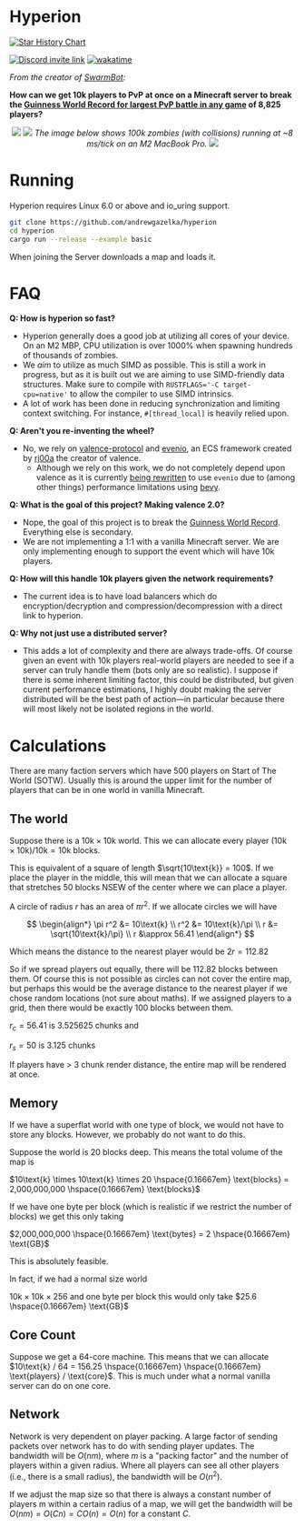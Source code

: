 # Hyperion

[![Star History Chart](https://api.star-history.com/svg?repos=andrewgazelka/hyperion&type=Date)](https://star-history.com/#andrewgazelka/hyperion&Date)

[![Discord invite link](https://dcbadge.vercel.app/api/server/PBfnDtj5Wb)](https://discord.gg/PBfnDtj5Wb)
[![wakatime](https://wakatime.com/badge/github/andrewgazelka/hyperion.svg)](https://wakatime.com/badge/github/andrewgazelka/hyperion)

_From the creator of [SwarmBot](https://github.com/SwarmBotMC/SwarmBot):_

**How can we get 10k players to PvP at once on a Minecraft server to break the [Guinness World Record for largest PvP battle in any game](https://www.guinnessworldrecords.com/world-records/105603-largest-videogame-pvp-battle) of 8,825 players?** 

<div align="center">    
  <img src="https://github.com/andrewgazelka/hyperion/assets/7644264/ac11d0f5-cabf-41af-ad83-50496d00e391"/>

  <img src="https://github.com/andrewgazelka/hyperion/assets/7644264/59b3af59-7326-46ad-9f24-47725ebc1b61"/>
  <em>The image below shows 100k zombies (with collisions) running at ~8 ms/tick on an M2 MacBook Pro.</em>
  <img src="https://github.com/andrewgazelka/hyperion/assets/7644264/092d077b-32ce-4b91-8a4f-56403d2c4ea6"/>
</div>

# Running

Hyperion requires Linux 6.0 or above and io_uring support.

```bash
git clone https://github.com/andrewgazelka/hyperion
cd hyperion
cargo run --release --example basic
```
When joining the Server downloads a map and loads it.  

# FAQ

**Q: How is hyperion so fast?**

- Hyperion generally does a good job at utilizing all cores of your device. On an M2 MBP, CPU utilization is over 1000% when spawning hundreds of thousands of zombies.
- We *aim* to utilize as much SIMD as possible. This is still a work in progress, but as it is built out we are aiming to use SIMD-friendly data structures. Make sure to compile with `RUSTFLAGS='-C target-cpu=native'` to allow the compiler to use SIMD intrinsics.
- A lot of work has been done in reducing synchronization and limiting context switching. For instance, `#[thread_local]` is heavily relied upon.

**Q: Aren't you re-inventing the wheel?**

- No, we rely on [valence-protocol](https://github.com/valence-rs/valence/tree/main/crates/valence_protocol)  and [evenio](https://github.com/rj00a/evenio), an ECS framework created by [rj00a](https://github.com/rj00a) the creator of valence.
  - Although we rely on this work, we do not completely depend upon valence as it is currently [being rewritten](https://github.com/valence-rs/valence/issues/596) to use `evenio` due to (among other things) performance limitations using [bevy](https://github.com/bevyengine/bevy).

**Q: What is the goal of this project? Making valence 2.0?**

- Nope, the goal of this project is to break the [Guinness World Record](https://www.guinnessworldrecords.com/world-records/105603-largest-videogame-pvp-battle). Everything else is secondary.
- We are not implementing a 1:1 with a vanilla Minecraft server. We are only implementing enough to support the event which will have 10k players.

**Q: How will this handle 10k players given the network requirements?**

- The current idea is to have load balancers which do encryption/decryption and compression/decompression with a direct link to hyperion.

**Q: Why not just use a distributed server?**

- This adds a lot of complexity and there are always trade-offs. Of course given an event with 10k players real-world players are needed to see if a server can truly handle them (bots only are so realistic). I suppose if there is some inherent limiting factor, this could be distributed, but given current performance estimations, I highly doubt making the server distributed will be the best path of action—in particular because there will most likely not be isolated regions in the world.


# Calculations

There are many faction servers which have 500 players on Start of The World (SOTW).
Usually this is around the upper limit for the number of players that can be in one world in vanilla Minecraft.

## The world

Suppose there is a $10\text{k} \times 10\text{k}$ world.
This we can allocate every player $(10\text{k} \times 10\text{k})  / 10\text{k} = 10\text{k}$ blocks.

This is equivalent of a square of length $\sqrt{10\text{k}} = 100$. If we place the player in the middle, this will mean that 
we can allocate a square that stretches $50$ blocks NSEW of the center where we can place a player. 

A circle of radius $r$ has an area of $\pi  r^2$. If we allocate circles we will have

$$
\begin{align*}
\pi  r^2 &= 10\text{k} \\
r^2 &= 10\text{k}/\pi \\
r &= \sqrt{10\text{k}/\pi} \\
r &\approx 56.41
\end{align*}
$$

Which means the distance to the nearest player would be $2r = 112.82$

So if we spread players out equally, there will be $112.82$ blocks between them. Of course this is not 
possible as circles can not cover the entire map, but perhaps this would be the average distance 
to the nearest player if we chose random locations (not sure about maths).
If we assigned players to a grid, then there would be exactly $100$ blocks between them.

$r_c = 56.41$  is $3.525625$ chunks and

$r_s = 50$ is $3.125$ chunks

If players have > 3 chunk render distance, the entire map will be rendered at once.

## Memory

If we have a superflat world with one type of block, we would not have to store any blocks.
However, we probably do not want to do this.

Suppose the world is 20 blocks deep. This means the total volume of the map is

$10\text{k} \times 10\text{k} \times 20 \hspace{0.16667em} \text{blocks} = 2,000,000,000 \hspace{0.16667em} \text{blocks}$

If we have one byte per block (which is realistic if we restrict the number of blocks) we get this only taking

$2,000,000,000 \hspace{0.16667em} \text{bytes} = 2 \hspace{0.16667em} \text{GB}$

This is absolutely feasible. 

In fact, if we had a normal size world

$10\text{k} \times 10\text{k} \times 256$ and one byte per block this would only take $25.6 \hspace{0.16667em} \text{GB}$

## Core Count

Suppose we get a 64-core machine. This means that we can allocate 
$10\text{k} / 64 = 156.25 \hspace{0.16667em} \hspace{0.16667em} \text{players} / \text{core}$.
This is much under what a normal vanilla server can do on one core.

## Network

Network is very dependent on player packing.
A large factor of sending packets over network has to do with sending player updates.
The bandwidth will be $O(nm)$, where $m$ is a "packing factor" and the number of players within a given radius. 
Where all players can see all other players (i.e., there is a small radius), the bandwidth will be $O(n^2)$.

If we adjust the map size so that there is always a constant number of players m within a certain radius of a map, 
we will get the bandwidth will be $O(nm) = O(Cn) = CO(n) = O(n)$ for a constant $C$.
